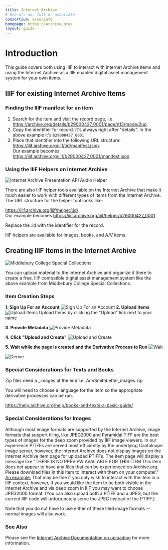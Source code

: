```yaml
---
title: Internet Archive
# One of: no, full or associate
consortium: associate
homepage: https://archive.org/
layout: guide
---
```


# Introduction
This guide covers both using IIIF to interact with Internet Archive items and using the Internet Archive as a IIIF enabled digital asset management system for your own items.

## IIIF for existing Internet Archive Items

### Finding the IIIF manifest for an item
1. Search for the item and visit the record page, i.e. https://archive.org/details/b29000427_0001/page/n13/mode/2up.
2. Copy the identifier for record. It's always right after "details".  In the above example it's `b29000427_0001`
3. Place that identifier into the following URL structure: https://iiif.archive.org/iiif/:id/manifest.json.  
Our example becomes: https://iiif.archive.org/iiif/b29000427_0001/manifest.json

### Using the IIIF Helpers on Internet Archive
![Internet Archive Presentation API Audio Helper](ia_audio_helper.png)

There are also IIIF helper tools available on the Internet Archive that make it much easier to work with different types of items from the Internet Archive.
The URL structure for the helper tool looks like:

https://iiif.archive.org/iiif/helper/:id/  
Our example becomes https://iiif.archive.org/iiif/helper/b29000427_0001

Replace the :id with the identifier for the record.

IIIF helpers are available for images, books, and A/V items.

## Creating IIIF Items in the Internet Archive
![Middlebury College Special Collections](middlebury.png)

You can upload material to the Internet Archive and organize it there to create a free, IIIF compatible digital asset management system like the above example from Middlebury College Special Collections.

### Item Creation Steps
**1. Sign Up For an Account** ![Sign Up For an Account](IA_signup.png)
**2. Upload Items** ![Upload Items](IA_upload2.png)
Upload Items by clicking the "Upload" link next to your name

**3. Provide Metadata** ![Provide Metadata](ia_image_upload.png)

**4. Click "Upload and Create"** ![Upload and Create](ia_upload_create.png)

**5. Wait while the page is created and the Derivative Process to Run** ![Wait](ia_please_wait.png)

![Derive](ia_derive.png)

### Special Considerations for Texts and Books
Zip files need a _images at the end
	I.e. AnnSmithLetter_images.zip

You will need to choose a language for the item so the appropriate derivative processes can be run.

https://help.archive.org/help/books-and-texts-a-basic-guide/ 

### Special Considerations for Images
Although most image formats are supported by the Internet Archive, image formats that support tiling, like JPEG2000 and Pyramidal TIFF are the best types of images for the deep zoom provided by IIIF image viewers.  In our experience PTIFFs are served most efficiently by the underlying Cantaloupe image server, however, the Internet Archive does not display images on the Internet Archive item page for uploaded PTIFFs.  The item page will display a message like "THERE IS NO PREVIEW AVAILABLE FOR THIS ITEM  This item does not appear to have any files that can be experienced on Archive.org.  Please download files in this item to interact with them on your computer." [An example.](https://archive.org/details/tx-burnet-123835-1909-125000-geo)  That may be fine if you only wish to interact with the item in a IIIF context, however, if you would like the item to be both visible in the Internet Archive and via deep zoom in IIIF you may want to choose JPEG2000 format.  (You can also upload both a PTIFF and a JPEG, but the current IIIF code will unfortunately serve the JPEG instead of the PTIFF.)

Note that you do not have to use either of these tiled image formats -- normal images will also work.

### See Also
Please see the [Internet Archive Documentation on uploading](https://help.archive.org/help/category/archive-org/uploading/) for more information.
